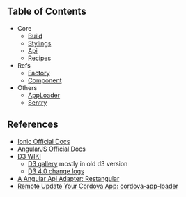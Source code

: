 ## Table of Contents

- Core
    - [Build](Build.md)
    - [Stylings](Stylings.md)
    - [Api](Api.md)
    - [Recipes](Recipe.md)
- Refs
    - [Factory](Factory.md)
    - [Component](Component.md)
- Others
    - [AppLoader](AppLoader.md)
    - [Sentry](Sentry.md)


## References

- [Ionic Official Docs](http://ionicframework.com/docs/)
- [AngularJS Official Docs](https://docs.angularjs.org/api/)
- [D3 WIKI](https://github.com/d3/d3/wiki)
    - [D3 gallery](https://github.com/d3/d3/wiki/Gallery) mostly in old d3 version
    - [D3 4.0 change logs](https://github.com/d3/d3/blob/master/CHANGES.md)
- [A Angular Api Adapter: Restangular](https://github.com/mgonto/restangular)
- [Remote Update Your Cordova App: cordova-app-loader](https://github.com/markmarijnissen/cordova-app-loader)